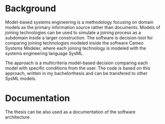 # Background

Model-based systems engineering is a methodology focusing on domain models as the primary information source rather than documents. Models of joining technologies can be used to simulate a joining process as a subdomain inside a larger construction. The software is decision-tool for comparing joining technologies modeled inside the software Cameo Systems Modeler, where each joining technology is modeled with the systems engineering language SysML. 

The approach is a multicriteria model-based decision comparing each model with specific conditions from the user. The code is based on this approach, written in my bachelorthesis and can be transfered to other SysML models. 

# Documentation

The thesis can be also used as a documentation of the software architecture. 
